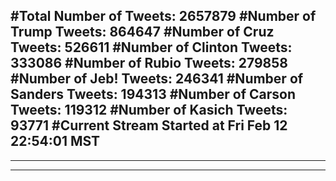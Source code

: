 #Total Number of Tweets: 2657879 
#Number of Trump Tweets: 864647
#Number of Cruz Tweets: 526611
#Number of Clinton Tweets: 333086
#Number of Rubio Tweets: 279858
#Number of Jeb! Tweets: 246341
#Number of Sanders Tweets: 194313
#Number of Carson Tweets: 119312
#Number of Kasich Tweets: 93771
#Current Stream Started at Fri Feb 12 22:54:01 MST
---
---
---
